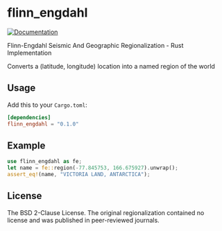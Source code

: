 flinn_engdahl
=============

[![Documentation](https://docs.rs/flinn_engdahl/badge.svg)](https://docs.rs/flinn_engdahl)

Flinn-Engdahl Seismic And Geographic Regionalization - Rust Implementation

Converts a (latitude, longitude) location into a named region of the world

## Usage

Add this to your `Cargo.toml`:

```toml
[dependencies]
flinn_engdahl = "0.1.0"
```

## Example

```rust
use flinn_engdahl as fe;
let name = fe::region(-77.845753, 166.675927).unwrap();
assert_eq!(name, "VICTORIA LAND, ANTARCTICA");
```

## License

The BSD 2-Clause License. The original regionalization contained no license 
and was published in peer-reviewed journals.


